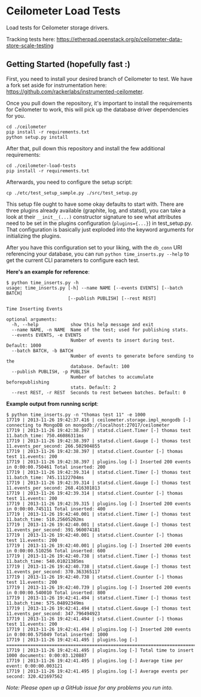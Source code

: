 Ceilometer Load Tests
=====================

Load tests for Ceilometer storage drivers.

Tracking tests here: https://etherpad.openstack.org/p/ceilometer-data-store-scale-testing

Getting Started (hopefully fast :)
----------------

First, you need to install your desired branch of Ceilometer to test. We have a fork set aside for instrumentation here: https://github.com/rackerlabs/instrumented-ceilometer.

Once you pull down the repository, it's important to install the requirements for Ceilometer to work, this will pick up the database driver dependencies for you.

```
cd ./ceilometer
pip install -r requirements.txt
python setup.py install
```

After that, pull down this repository and install the few additional requirements:

```
cd ./ceilometer-load-tests
pip install -r requirements.txt
```

Afterwards, you need to configure the setup script:

```
cp ./etc/test_setup_sample.py ./src/test_setup.py
```

This setup file ought to have some okay defaults to start with. There are three plugins already available (graphite, log, and statsd), you can take a look at their ```__init__(...)``` constructor signature to see what attributes need to be set in the plugins configuration (```plugins={...}```) in test_setup.py. That configuration is basically just exploded into the keyword arguments for initializing the plugins.

After you have this configuration set to your liking, with the ```db_conn``` URI referencing your database, you can run ```python time_inserts.py --help``` to get the current CLI parameters to configure each test.


**Here's an example for reference**:
```
$ python time_inserts.py -h
usage: time_inserts.py [-h] --name NAME [--events EVENTS] [--batch BATCH]
                       [--publish PUBLISH] [--rest REST]

Time Inserting Events

optional arguments:
  -h, --help            show this help message and exit
  --name NAME, -n NAME  Name of the test; used for publishing stats.
  --events EVENTS, -e EVENTS
                        Number of events to insert during test. Default: 1000
  --batch BATCH, -b BATCH
                        Number of events to generate before sending to the
                        database. Default: 100
  --publish PUBLISH, -p PUBLISH
                        Number of batches to accumulate beforepublishing
                        stats. Default: 2
  --rest REST, -r REST  Seconds to rest between batches. Default: 0
```

**Example output from running script**:
```
$ python time_inserts.py -n "thomas test 11" -e 1000
17719 | 2013-11-26 19:42:37.416 | ceilometer.storage.impl_mongodb [-] connecting to MongoDB on mongodb://localhost:27017/ceilometer
17719 | 2013-11-26 19:42:38.397 | statsd.client.Timer [-] thomas test 11.batch_time: 750.46086311ms
17719 | 2013-11-26 19:42:38.397 | statsd.client.Gauge [-] thomas test 11.events_per_second: 266.502904855
17719 | 2013-11-26 19:42:38.397 | statsd.client.Counter [-] thomas test 11.events: 200
17719 | 2013-11-26 19:42:38.397 | plugins.log [-] Inserted 200 events in 0:00:00.750461	Total inserted: 200
17719 | 2013-11-26 19:42:39.314 | statsd.client.Timer [-] thomas test 11.batch_time: 745.11122704ms
17719 | 2013-11-26 19:42:39.314 | statsd.client.Gauge [-] thomas test 11.events_per_second: 268.416301813
17719 | 2013-11-26 19:42:39.314 | statsd.client.Counter [-] thomas test 11.events: 200
17719 | 2013-11-26 19:42:39.315 | plugins.log [-] Inserted 200 events in 0:00:00.745111	Total inserted: 400
17719 | 2013-11-26 19:42:40.001 | statsd.client.Timer [-] thomas test 11.batch_time: 510.25605202ms
17719 | 2013-11-26 19:42:40.001 | statsd.client.Gauge [-] thomas test 11.events_per_second: 391.960074181
17719 | 2013-11-26 19:42:40.001 | statsd.client.Counter [-] thomas test 11.events: 200
17719 | 2013-11-26 19:42:40.001 | plugins.log [-] Inserted 200 events in 0:00:00.510256	Total inserted: 600
17719 | 2013-11-26 19:42:40.738 | statsd.client.Timer [-] thomas test 11.batch_time: 540.01021385ms
17719 | 2013-11-26 19:42:40.738 | statsd.client.Gauge [-] thomas test 11.events_per_second: 370.363365117
17719 | 2013-11-26 19:42:40.738 | statsd.client.Counter [-] thomas test 11.events: 200
17719 | 2013-11-26 19:42:40.739 | plugins.log [-] Inserted 200 events in 0:00:00.540010	Total inserted: 800
17719 | 2013-11-26 19:42:41.494 | statsd.client.Timer [-] thomas test 11.batch_time: 575.04892349ms
17719 | 2013-11-26 19:42:41.494 | statsd.client.Gauge [-] thomas test 11.events_per_second: 347.796494923
17719 | 2013-11-26 19:42:41.494 | statsd.client.Counter [-] thomas test 11.events: 200
17719 | 2013-11-26 19:42:41.494 | plugins.log [-] Inserted 200 events in 0:00:00.575049	Total inserted: 1000
17719 | 2013-11-26 19:42:41.495 | plugins.log [-] ===========================================================================
17719 | 2013-11-26 19:42:41.495 | plugins.log [-] Total time to insert 1000 documents: 0:00:03.120887
17719 | 2013-11-26 19:42:41.495 | plugins.log [-] Average time per event: 0:00:00.003121
17719 | 2013-11-26 19:42:41.495 | plugins.log [-] Average events per second: 320.421697562
```

*Note: Please open up a GitHub issue for any problems you run into.*
